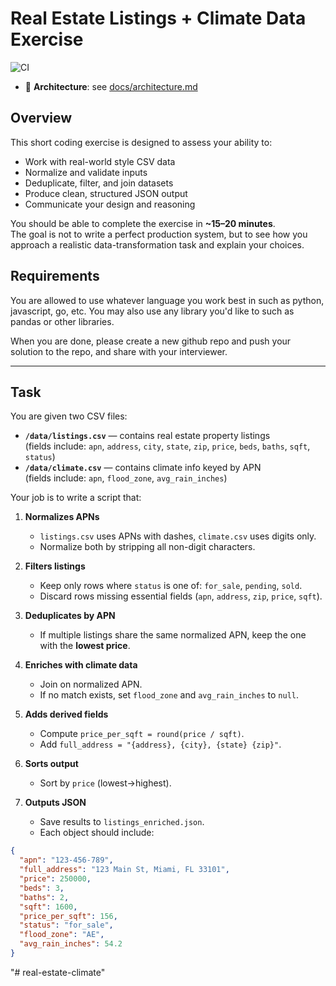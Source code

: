 # Real Estate Listings + Climate Data Exercise

![CI](https://github.com/kelvinAgramonte/real-estate-climate/actions/workflows/ci.yml/badge.svg)

- 📘 **Architecture**: see [docs/architecture.md](docs/)

## Overview

This short coding exercise is designed to assess your ability to:

- Work with real-world style CSV data
- Normalize and validate inputs
- Deduplicate, filter, and join datasets
- Produce clean, structured JSON output
- Communicate your design and reasoning

You should be able to complete the exercise in **~15–20 minutes**.  
The goal is not to write a perfect production system, but to see how you approach a realistic data-transformation task and explain your choices.

## Requirements
You are allowed to use whatever language you work best in such as python, javascript, go, etc. You may also use any library you'd like to such as pandas or other libraries. 

When you are done, please create a new github repo and push your solution to the repo, and share with your interviewer.

---

## Task

You are given two CSV files:

- **`/data/listings.csv`** — contains real estate property listings  
  (fields include: `apn`, `address`, `city`, `state`, `zip`, `price`, `beds`, `baths`, `sqft`, `status`)
- **`/data/climate.csv`** — contains climate info keyed by APN  
  (fields include: `apn`, `flood_zone`, `avg_rain_inches`)

Your job is to write a script that:

1. **Normalizes APNs**

   - `listings.csv` uses APNs with dashes, `climate.csv` uses digits only.
   - Normalize both by stripping all non-digit characters.

2. **Filters listings**

   - Keep only rows where `status` is one of: `for_sale`, `pending`, `sold`.
   - Discard rows missing essential fields (`apn`, `address`, `zip`, `price`, `sqft`).

3. **Deduplicates by APN**

   - If multiple listings share the same normalized APN, keep the one with the **lowest price**.

4. **Enriches with climate data**

   - Join on normalized APN.
   - If no match exists, set `flood_zone` and `avg_rain_inches` to `null`.

5. **Adds derived fields**

   - Compute `price_per_sqft = round(price / sqft)`.
   - Add `full_address = "{address}, {city}, {state} {zip}"`.

6. **Sorts output**

   - Sort by `price` (lowest→highest).

7. **Outputs JSON**
   - Save results to `listings_enriched.json`.
   - Each object should include:

```json
{
  "apn": "123-456-789",
  "full_address": "123 Main St, Miami, FL 33101",
  "price": 250000,
  "beds": 3,
  "baths": 2,
  "sqft": 1600,
  "price_per_sqft": 156,
  "status": "for_sale",
  "flood_zone": "AE",
  "avg_rain_inches": 54.2
}
```
"# real-estate-climate" 
